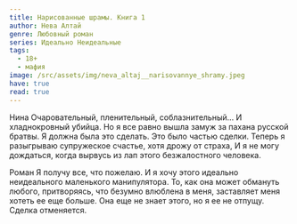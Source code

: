 ```yaml
---
title: Нарисованные шрамы. Книга 1
author: Нева Алтай
genre: Любовный роман
series: Идеально Неидеальные
tags:
  - 18+
  - мафия
image: /src/assets/img/neva_altaj__narisovannye_shramy.jpeg
have: true
read: true
---
```

Нина
Очаровательный, пленительный, соблазнительный…
И хладнокровный убийца.
Но я все равно вышла замуж за пахана русской братвы.
Я должна была это сделать. Это было частью сделки.
Теперь я разыгрываю супружеское
счастье, хотя дрожу от страха,
И я не могу дождаться, когда вырвусь из лап этого безжалостного человека.

Роман
Я получу все, что пожелаю.
И я хочу этого идеально неидеального
маленького манипулятора.
То, как она может обмануть любого,
притворяясь, что безумно влюблена в меня,
заставляет меня хотеть ее еще больше.
Она еще не знает этого, но я ее не отпущу.
Сделка отменяется.
